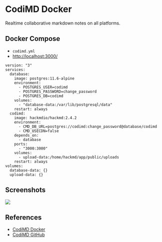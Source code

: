 # CodiMD Docker

Realtime collaborative markdown notes on all platforms.

## Docker Compose
- `codimd.yml`
- [http://localhost:3000/](http://localhost:3000/)
```
version: "3"
services:
  database:
    image: postgres:11.6-alpine
    environment:
      - POSTGRES_USER=codimd
      - POSTGRES_PASSWORD=change_password
      - POSTGRES_DB=codimd
    volumes:
      - "database-data:/var/lib/postgresql/data"
    restart: always
  codimd:
    image: hackmdio/hackmd:2.4.2
    environment:
      - CMD_DB_URL=postgres://codimd:change_password@database/codimd
      - CMD_USECDN=false
    depends_on:
      - database
    ports:
      - "3000:3000"
    volumes:
      - upload-data:/home/hackmd/app/public/uploads
    restart: always
volumes:
  database-data: {}
  upload-data: {}
```

## Screenshots
![](https://raw.githubusercontent.com/hackmdio/codimd/develop/public/screenshot.png)

## References
- [CodiMD Docker](https://hackmd.io/c/codimd-documentation/%2Fs%2Fcodimd-docker-deployment)
- [CodiMD GitHub](https://github.com/CodiMDci/CodiMD)